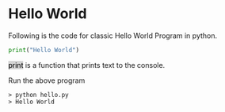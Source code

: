 # Hello World

Following is the code for classic Hello World Program in python.

```python
print("Hello World")

```
<mark style="background-color: lightgray">print</mark>  is a function that prints text to the console.

Run the above program

```
> python hello.py
> Hello World
```
